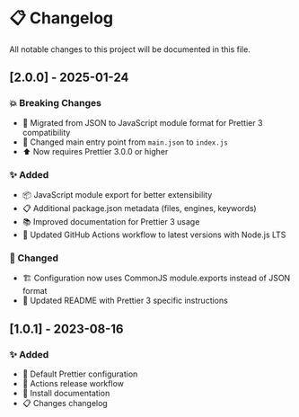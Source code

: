 # 📋 Changelog

All notable changes to this project will be documented in this file.

## [2.0.0] - 2025-01-24

### 💥 Breaking Changes

-   🔄 Migrated from JSON to JavaScript module format for Prettier 3 compatibility
-   📝 Changed main entry point from `main.json` to `index.js`
-   ⬆️ Now requires Prettier 3.0.0 or higher

### ✨ Added

-   📦 JavaScript module export for better extensibility
-   📋 Additional package.json metadata (files, engines, keywords)
-   📚 Improved documentation for Prettier 3 usage
-   🔧 Updated GitHub Actions workflow to latest versions with Node.js LTS

### 🔄 Changed

-   🏗️ Configuration now uses CommonJS module.exports instead of JSON format
-   📝 Updated README with Prettier 3 specific instructions

## [1.0.1] - 2023-08-16

### ✨ Added

-   🎨 Default Prettier configuration
-   🚀 Actions release workflow
-   📖 Install documentation
-   📋 Changes changelog
